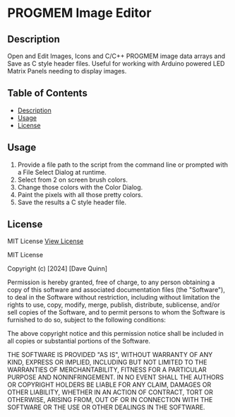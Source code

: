 # PROGMEM Image Editor

## Description
Open and Edit Images, Icons and C/C++ PROGMEM image data arrays and Save as C style header files.
Useful for working with Arduino powered LED Matrix Panels needing to display images.

## Table of Contents
- [Description](#description)
- [Usage](#usage)
- [License](#license)

## Usage
1. Provide a file path to the script from the command line or prompted with a File Select Dialog at runtime. 
2. Select from 2 on screen brush colors.
3. Change those colors with the Color Dialog.
4. Paint the pixels with all those pretty colors.
5. Save the results a C style header file.

## License
MIT License
[View License](http://choosealicense.com/licenses/mit/)

MIT License

Copyright (c) [2024] [Dave Quinn]

Permission is hereby granted, free of charge, to any person obtaining a copy
of this software and associated documentation files (the "Software"), to deal
in the Software without restriction, including without limitation the rights
to use, copy, modify, merge, publish, distribute, sublicense, and/or sell
copies of the Software, and to permit persons to whom the Software is
furnished to do so, subject to the following conditions:

The above copyright notice and this permission notice shall be included in all
copies or substantial portions of the Software.

THE SOFTWARE IS PROVIDED "AS IS", WITHOUT WARRANTY OF ANY KIND, EXPRESS OR
IMPLIED, INCLUDING BUT NOT LIMITED TO THE WARRANTIES OF MERCHANTABILITY,
FITNESS FOR A PARTICULAR PURPOSE AND NONINFRINGEMENT. IN NO EVENT SHALL THE
AUTHORS OR COPYRIGHT HOLDERS BE LIABLE FOR ANY CLAIM, DAMAGES OR OTHER
LIABILITY, WHETHER IN AN ACTION OF CONTRACT, TORT OR OTHERWISE, ARISING FROM,
OUT OF OR IN CONNECTION WITH THE SOFTWARE OR THE USE OR OTHER DEALINGS IN THE
SOFTWARE.

